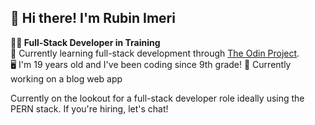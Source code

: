 ## 👋 Hi there! I'm Rubin Imeri  

**👨‍💻 Full-Stack Developer in Training**  
🌱 Currently learning full-stack development through [The Odin Project](https://www.theodinproject.com/).  
🖥️ I'm 19 years old and I've been coding since 9th grade! 
🚀 Currently working on a blog web app

Currently on the lookout for a full-stack developer role ideally using the PERN stack. 
If you're hiring, let's chat!
